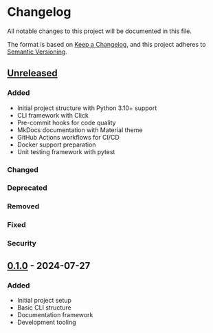 # Changelog

All notable changes to this project will be documented in this file.

The format is based on [Keep a Changelog](https://keepachangelog.com/en/1.0.0/),
and this project adheres to [Semantic Versioning](https://semver.org/spec/v2.0.0.html).

## [Unreleased]

### Added
- Initial project structure with Python 3.10+ support
- CLI framework with Click
- Pre-commit hooks for code quality
- MkDocs documentation with Material theme
- GitHub Actions workflows for CI/CD
- Docker support preparation
- Unit testing framework with pytest

### Changed

### Deprecated

### Removed

### Fixed

### Security

## [0.1.0] - 2024-07-27

### Added
- Initial project setup
- Basic CLI structure
- Documentation framework
- Development tooling

[Unreleased]: https://github.com/yourusername/ai-dev-local/compare/v0.1.0...HEAD
[0.1.0]: https://github.com/yourusername/ai-dev-local/releases/tag/v0.1.0
